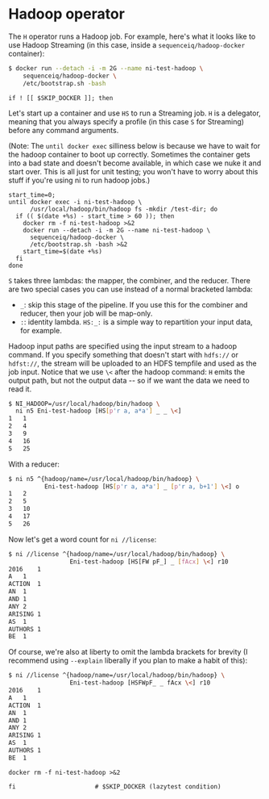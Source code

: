 # Hadoop operator
The `H` operator runs a Hadoop job. For example, here's what it looks like to
use Hadoop Streaming (in this case, inside a `sequenceiq/hadoop-docker`
container):

```sh
$ docker run --detach -i -m 2G --name ni-test-hadoop \
    sequenceiq/hadoop-docker \
    /etc/bootstrap.sh -bash
```

```lazytest
if ! [[ $SKIP_DOCKER ]]; then
```

Let's start up a container and use `HS` to run a Streaming job. `H` is a
delegator, meaning that you always specify a profile (in this case `S` for
Streaming) before any command arguments.

(Note: The `until docker exec` silliness below is because we have to wait for
the hadoop container to boot up correctly. Sometimes the container gets into a
bad state and doesn't become available, in which case we nuke it and start
over. This is all just for unit testing; you won't have to worry about this
stuff if you're using ni to run hadoop jobs.)

```lazytest
start_time=0;
until docker exec -i ni-test-hadoop \
      /usr/local/hadoop/bin/hadoop fs -mkdir /test-dir; do
  if (( $(date +%s) - start_time > 60 )); then
    docker rm -f ni-test-hadoop >&2
    docker run --detach -i -m 2G --name ni-test-hadoop \
      sequenceiq/hadoop-docker \
      /etc/bootstrap.sh -bash >&2
    start_time=$(date +%s)
  fi
done
```

`S` takes three lambdas: the mapper, the combiner, and the reducer. There are
two special cases you can use instead of a normal bracketed lambda:

- `_`: skip this stage of the pipeline. If you use this for the combiner and
  reducer, then your job will be map-only.
- `:`: identity lambda. `HS:_:` is a simple way to repartition your input data,
  for example.

Hadoop input paths are specified using the input stream to a hadoop command. If
you specify something that doesn't start with `hdfs://` or `hdfst://`, the
stream will be uploaded to an HDFS tempfile and used as the job input. Notice
that we use `\<` after the hadoop command: `H` emits the output path, but not
the output data -- so if we want the data we need to read it.

```bash
$ NI_HADOOP=/usr/local/hadoop/bin/hadoop \
  ni n5 Eni-test-hadoop [HS[p'r a, a*a'] _ _ \<]
1	1
2	4
3	9
4	16
5	25
```

With a reducer:

```bash
$ ni n5 ^{hadoop/name=/usr/local/hadoop/bin/hadoop} \
          Eni-test-hadoop [HS[p'r a, a*a'] _ [p'r a, b+1'] \<] o
1	2
2	5
3	10
4	17
5	26
```

Now let's get a word count for `ni //license`:

```bash
$ ni //license ^{hadoop/name=/usr/local/hadoop/bin/hadoop} \
                 Eni-test-hadoop [HS[FW pF_] _ [fAcx] \<] r10
2016	1
A	1
ACTION	1
AN	1
AND	1
ANY	2
ARISING	1
AS	1
AUTHORS	1
BE	1
```

Of course, we're also at liberty to omit the lambda brackets for brevity (I
recommend using `--explain` liberally if you plan to make a habit of this):

```bash
$ ni //license ^{hadoop/name=/usr/local/hadoop/bin/hadoop} \
                 Eni-test-hadoop [HSFWpF_ _ fAcx \<] r10
2016	1
A	1
ACTION	1
AN	1
AND	1
ANY	2
ARISING	1
AS	1
AUTHORS	1
BE	1
```

```lazytest
docker rm -f ni-test-hadoop >&2

fi                      # $SKIP_DOCKER (lazytest condition)
```
